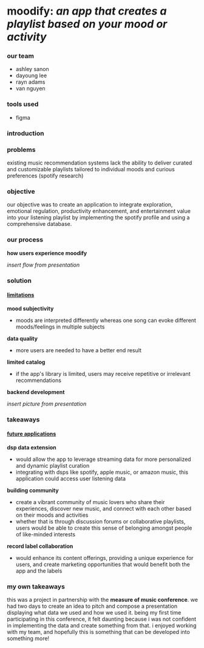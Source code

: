 # moodify: *an app that creates a playlist based on your mood or activity*

### our team
- ashley sanon
- dayoung lee
- rayn adams
- van nguyen

### tools used
- figma

### introduction


### problems 
existing music recommendation systems lack the ability to deliver curated and customizable playlists tailored to individual moods and curious preferences (spotify research)

### objective
our objective was to create an application to integrate exploration, emotional regulation, productivity enhancement, and entertainment value into your listening playlist by implementing the spotify profile and using a comprehensive database.

### our process
**how users experience moodify**

*insert flow from presentation*



### solution
#### <u>limitations</u>
**mood subjectivity**
- moods are interpreted differently whereas one song can evoke different moods/feelings in multiple subjects

**data quality**
- more users are needed to have a better end result

**limited catalog**
- if the app's library is limited, users may receive repetitive or irrelevant recommendations

**backend development**

*insert picture from presentation*


### takeaways
#### <u>future applications</u>
**dsp data extension**
- would allow the app to leverage streaming data for more personalized and dynamic playlist curation
- integrating with dsps like spotify, apple music, or amazon music, this application could access user listening data

**building community**
- create a vibrant community of music lovers who share their experiences, discover new music, and connect with each other based on their moods and activities
- whether that is through discussion forums or collaborative playlists, users would be able to create this sense of belonging amongst people of like-minded interests

**record label collaboration**
- would enhance its content offerings, providing a unique experience for users, and create marketing opportunities that would benefit both the app and the labels


### my own takeaways
this was a project in partnership with the **measure of music conference**. we had two days to create an idea to pitch and compose a presentation displaying what data we used and how we used it. being my first time participating in this conference, it felt daunting because i was not confident in implementing the data and create something from that. i enjoyed working with my team, and hopefully this is something that can be developed into something more!

